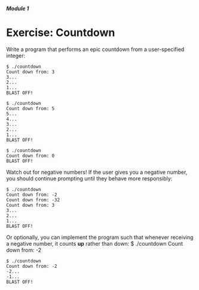 ##### Module 1 

# Exercise: Countdown

Write a program that performs an epic countdown from a user-specified integer:

```
$ ./countdown
Count down from: 3
3...
2...
1...
BLAST OFF!
```

```
$ ./countdown
Count down from: 5
5...
4...
3...
2...
1...
BLAST OFF!
```

```
$ ./countdown
Count down from: 0
BLAST OFF!
```

Watch out for negative numbers! If the user gives you a negative number, you should continue prompting until they 
behave more responsibly: 
```
$ ./countdown
Count down from: -2
Count down from: -32
Count down from: 3
3...
2...
1...
BLAST OFF!
```

Or optionally, you can implement the program such that whenever receiving a negative number, it counts **up** rather than down:
$ ./countdown
Count down from: -2
```
$ ./countdown
Count down from: -2
-2...
-1...
BLAST OFF!
``` 
